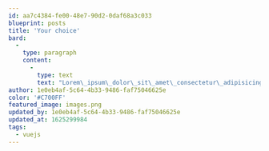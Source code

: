 ```yaml
---
id: aa7c4384-fe00-48e7-90d2-0daf68a3c033
blueprint: posts
title: 'Your choice'
bard:
  -
    type: paragraph
    content:
      -
        type: text
        text: "Lorem\_ipsum\_dolor\_sit\_amet\_consectetur\_adipisicing\_elit.\_"
author: 1e0eb4af-5c64-4b33-9486-faf75046625e
color: '#C700FF'
featured_image: images.png
updated_by: 1e0eb4af-5c64-4b33-9486-faf75046625e
updated_at: 1625299984
tags:
  - vuejs
---
```


